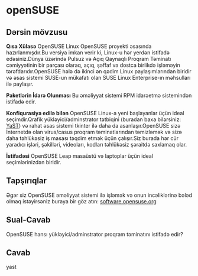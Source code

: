 ﻿# openSUSE

## Dərsin mövzusu

<b>Qısa Xülasə</b>
OpenSUSE Linux OpenSUSE proyekti əsasında hazırlanmışdır.Bu versiya imkan verir ki, Linux-u hər yerdən istifadə edəsiniz.Dünya üzərində Pulsuz və Açıq Qaynaqlı Proqram Təminatı cəmiyyətinin bir parçası olaraq, açıq, şəffaf və dostca birlikdə işləməyin tərəfdarıdır.OpenSUSE hələ də ikinci ən qədim Linux paylaşımlarından biridir və əsas sistemi SUSE-un mükafatı olan SUSE Linux Enterprise-ın məhsulları ilə paylaşır.

<b>Paketlərin İdarə Olunması</b>
Bu əməliyyat sistemi RPM idarəetmə sistemindən istifadə edir.

<b>Konfiqurasiya edilə bilən</b>
OpenSUSE Linux-a yeni başlayanlar üçün ideal seçimdir.Qrafik yükləyici/adminstrator tətbiqini (buradan baxa bilərsiniz:
<a href="http://yast.github.io/">YaST</a>) və rahat əsas sistemi tkinter ilə daha da asanlaşır.OpenSUSE sizə İnternetdə olan virus/casus proqram təminatlarından təmizləmək və sizə daha təhlükəsiz iş masası təqdim etmək üçün çalışır.Siz burada hər cür yaradıcı işləri, şəkilləri, videoları, kodları təhlükəsiz şəraitdə saxlamaq olar.

<b>İstifadəsi</b>
OpenSUSE Leap masaüstü və laptoplar üçün ideal seçimlərinizdən biridir.

## Tapşırıqlar
Əgər siz OpenSUSE əməliyyat sistemi ilə işləmək və onun incəliklərinə bələd olmaq istəyirsəniz buraya bir göz atın:
<a href='https://software.opensuse.org/'>software.opensuse.org</a>

## Sual-Cavab
OpenSUSE hansı yükləyici/adminstrator proqram təminatını istifadə edir?

## Cavab
yast
                                                                                     
